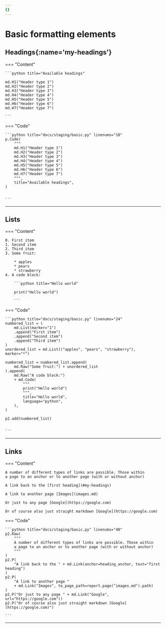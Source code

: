 ```yaml
---
{}
---
```



# Basic formatting elements

## Headings[](){:name='my-headings'}

=== "Content"

    ```python title="Available headings"

    md.H1("Header type 1")
    md.H2("Header type 2")
    md.H3("Header type 3")
    md.H4("Header type 4")
    md.H5("Header type 5")
    md.H6("Header type 6")
    md.H7("Header type 7")

    ```

=== "Code"

    ```python title="docs/staging/basic.py" linenums="10"
    p.Code(
        """
        md.H1("Header type 1")
        md.H2("Header type 2")
        md.H3("Header type 3")
        md.H4("Header type 4")
        md.H5("Header type 5")
        md.H6("Header type 6")
        md.H7("Header type 7")
        """,
        title="Available headings",
    )


    ```

---

## Lists

=== "Content"

    0. First item
    1. Second item
    2. Third item
    3. Some fruit:
    
        * apples
        * pears
        * strawberry
    4. A code block:
    
        ```python title="Hello world"
    
        print("Hello world")                    
    
        ```

=== "Code"

    ```python title="docs/staging/basic.py" linenums="24"
    numbered_list = (
        md.List(marker="1")
        .append("First item")
        .append("Second item")
        .append("Third item")
    )
    unordered_list = md.List(("apples", "pears", "strawberry"), marker="*")

    numbered_list = numbered_list.append(
        md.Raw("Some fruit:") + unordered_list
    ).append(
        md.Raw("A code block:")
        + md.Code(
            """
            print("Hello world")                    
            """,
            title="Hello world",
            language="python",
        ),
    )

    p2.add(numbered_list)


    ```

---

## Links

=== "Content"

    A number of different types of links are possible. Those within
    a page to an anchor or to another page (with or without anchor)

    A link back to the [first heading](#my-headings)

    A link to another page [Images](images.md)

    Or just to any page [Google](https://google.com)

    Or of course also just straight markdown [Google](https://google.com)

=== "Code"

    ```python title="docs/staging/basic.py" linenums="48"
    p2.Raw(
        """
        A number of different types of links are possible. Those within
        a page to an anchor or to another page (with or without anchor)
        """
    )
    p2.P(
        "A link back to the " + md.Link(anchor=heading_anchor, text="first heading")
    )
    p2.P(
        "A link to another page "
        + md.Link("Images", to_page_path=report.page("images.md").path)
    )
    p2.P("Or just to any page " + md.Link("Google", url="https://google.com"))
    p2.P("Or of course also just straight markdown [Google](https://google.com)")

    ```

---

